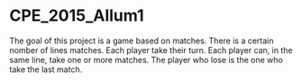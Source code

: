 # CPE_2015_Allum1
The goal of this project is a game based on matches.
There is a certain nomber of lines matches.
Each player take their turn.
Each player can, in the same line, take one or more matches.
The player who lose is the one who take the last match.

